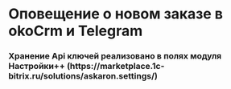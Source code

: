 <h1>Оповещение о новом заказе в okoCrm и Telegram</h1>

<h3>Хранение Api ключей реализовано в полях модуля Настройки++ (https://marketplace.1c-bitrix.ru/solutions/askaron.settings/)</h2>
